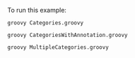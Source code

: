 
To run this example:
```
groovy Categories.groovy
```

```
groovy CategoriesWithAnnotation.groovy
```

```
groovy MultipleCategories.groovy
```
